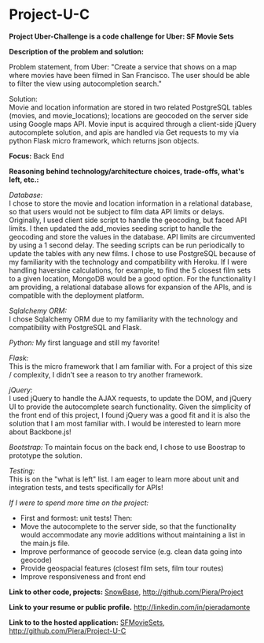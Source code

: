 Project-U-C
===========

**Project Uber-Challenge is a code challenge for Uber: SF Movie Sets**

**Description of the problem and solution:**

Problem statement, from Uber:
"Create a service that shows on a map where movies have been filmed in San Francisco. The user should be able to filter the view using autocompletion search."

Solution:  
Movie and location information are stored in two related PostgreSQL tables (movies, and movie_locations); locations are geocoded on the server side using Google maps API.  Movie input is acquired through a client-side jQuery autocomplete solution, and apis are handled via Get requests to my via python Flask micro framework, which returns json objects.

**Focus:**
Back End

**Reasoning behind technology/architecture choices, trade-offs, what's left, etc.:**

*Database:*  
I chose to store the movie and location information in a relational database, so that users would not be subject to film data API limits or delays.  Originally, I used client side script to handle the geocoding, but faced API limits.  I then updated the add_movies seeding script to handle the geocoding and store the values in the database. API limits are circumvented by using a 1 second delay.  The seeding scripts can be run periodically to update the tables with any new films.  I chose to use PostgreSQL because of my familiarity with the technology and compatibility with Heroku.  If I were handling haversine calculations, for example, to find the 5 closest film sets to a given location, MongoDB would be a good option.  For the functionality I am providing, a relational database allows for expansion of the APIs, and is compatible with the deployment platform.

*Sqlalchemy ORM:*  
I chose Sqlalchemy ORM due to my familiarity with the technology and compatibility with PostgreSQL and Flask.

*Python:* 
My first language and still my favorite!

*Flask:*  
This is the micro framework that I am familiar with.  For a project of this size / complexity, I didn’t see a reason to try another framework.

*jQuery:*  
I used jQuery to handle the AJAX requests, to update the DOM, and jQuery UI to provide the autocomplete search functionality.  Given the simplicity of the front end of this project, I found jQuery was a good fit and it is also the solution that I am most familiar with.   I would be interested to learn more about Backbone.js!

*Bootstrap:*
To maintain focus on the back end, I chose to use Boostrap to prototype the solution.

*Testing:*  
This is on the "what is left" list.  I am eager to learn more about unit and integration tests, and tests specifically for APIs!

*If I were to spend more time on the project:*
- First and formost: unit tests!
Then:
- Move the autocomplete to the server side, so that the functionality would accommodate any movie additions without maintaining a list in the main.js file.
- Improve performance of geocode service (e.g. clean data going into geocode)
- Provide geospacial features (closest film sets, film tour routes)
- Improve responsiveness and front end

**Link to other code, projects:**
[SnowBase](http://snowbase-project.herokuapp.com/), 
http://github.com/Piera/Project

**Link to your resume or public profile.**
http://linkedin.com/in/pieradamonte

**Link to to the hosted application:**
[SFMovieSets](http://sfmoviesets-project.herokuapp.com/), 
http://github.com/Piera/Project-U-C
